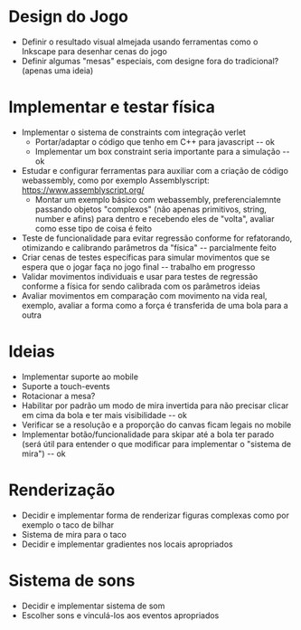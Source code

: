 
# Design do Jogo

* Definir o resultado visual almejada usando ferramentas como o Inkscape para desenhar cenas do jogo
* Definir algumas "mesas" especiais, com designe fora do tradicional? (apenas uma ideia)

# Implementar e testar física

* Implementar o sistema de constraints com integração verlet
  * Portar/adaptar o código que tenho em C++ para javascript -- ok
  * Implementar um box constraint seria importante para a simulação -- ok
* Estudar e configurar ferramentas para auxiliar com a criação de código webassembly, como por exemplo Assemblyscript: https://www.assemblyscript.org/
  * Montar um exemplo básico com webassembly, preferencialemnte passando objetos "complexos" (não apenas primitivos, string, number e afins) para dentro e recebendo eles de "volta", avaliar como esse tipo de coisa é feito
* Teste de funcionalidade para evitar regressão conforme for refatorando, otimizando e calibrando parâmetros da "física" -- parcialmente feito
* Criar cenas de testes específicas para simular movimentos que se espera que o jogar faça no jogo final -- trabalho em progresso
* Validar movimentos individuais e usar para testes de regressão conforme a física for sendo calibrada com os parâmetros ideias
* Avaliar movimentos em comparação com movimento na vida real, exemplo, avaliar a forma como a força é transferida de uma bola para a outra

# Ideias

* Implementar suporte ao mobile
 * Suporte a touch-events
 * Rotacionar a mesa?
 * Habilitar por padrão um modo de mira invertida para não precisar clicar em cima da bola e ter mais visibilidade -- ok
 * Verificar se a resolução e a proporção do canvas ficam legais no mobile
 * Implementar botão/funcionalidade para skipar até a bola ter parado (será útil para entender o que modificar para implementar o "sistema de mira") -- ok

# Renderização

* Decidir e implementar forma de renderizar figuras complexas como por exemplo o taco de bilhar
* Sistema de mira para o taco
* Decidir e implementar gradientes nos locais apropriados

# Sistema de sons

* Decidir e implementar sistema de som
* Escolher sons e vinculá-los aos eventos apropriados
